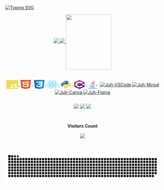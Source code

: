 [![Typing SVG](https://readme-typing-svg.herokuapp.com/?color=A533FF&size=35&center=true&vCenter=true&width=1000&lines=HI,+My+name+is+Júlia+Maria;I'm+20+years+old;I'm+from+Brazil;I+work+as+a+data+analyst)](https://git.io/typing-svg)


<div  align="center" >
  <a href="https://github.com/mfjuliaa">
  <img height="180em"   src="https://github-readme-stats.vercel.app/api?username=mfjuliaa&show_icons=true&theme=react&include_all_commits=true&count_private=true"/>
  <img height="180em"   src="https://github-readme-stats.vercel.app/api/top-langs/?username=mfjuliaa&layout=compact&langs_count=7&theme=react" /> 

  <img align="center" width="148" height="180" src="https://media1.tenor.com/images/68e8337fb4eb7e40645d832c64762a8b/tenor.gif?itemid=19443613">
</div>
 <br>
<div  align="center"> 
  <div style="display: inline_block"><br>
  <img align="center" alt="Juh-Js" height="30" width="40" src="https://raw.githubusercontent.com/devicons/devicon/master/icons/javascript/javascript-plain.svg">
  <img align="center" alt="HTML" height="30" width="40" src="https://raw.githubusercontent.com/devicons/devicon/master/icons/html5/html5-original.svg">
  <img align="center" alt="CSS" height="30" width="40" src="https://raw.githubusercontent.com/devicons/devicon/master/icons/css3/css3-original.svg">
  <img align="center" alt="React" height="30" width="40" src="https://raw.githubusercontent.com/devicons/devicon/master/icons/react/react-original.svg">
  <img align="center" alt="Python" height="30" width="40" src="https://raw.githubusercontent.com/devicons/devicon/master/icons/python/python-original.svg">
  <img align="center" alt="Csharp" height="30" width="40" src="https://raw.githubusercontent.com/devicons/devicon/master/icons/csharp/csharp-original.svg">
  <img align="center" alt="java" height="30" width="40" src="https://raw.githubusercontent.com/devicons/devicon/master/icons/java/java-original.svg">
  <img align="center" alt="Juh-VSCode" height="30" width="40" title="Visual Studio Code" src="https://cdn.jsdelivr.net/gh/devicons/devicon/icons/vscode/vscode-original.svg">
 <img align="center" alt="Juh-Mysql" height="30" width="40" title="MySQL" src="https://cdn.jsdelivr.net/gh/devicons/devicon/icons/mysql/mysql-original-wordmark.svg"> 
 <img align="center" alt="Juh-Canva" height="25" width="40" title="Canva" src=https://img.shields.io/badge/Canva-%2300C4CC.svg?&style>
 <img align="center" alt="Juh-Figma" height="25" width="40" title="Figma" src=https://img.shields.io/badge/Figma-F24E1E?style=for-the-badge&logo=figma&logoColor=white>
 
  
 

##
  </div>

  <a href="https://www.instagram.com/mf.juh/" target="_blank"><img src="https://img.shields.io/badge/-Instagram-%23E4405F?style=for-the-badge&logo=instagram&logoColor=white" target="_blank"></a>
   <a href="juliamariafrancisco3@gmail.com"><img src="https://img.shields.io/badge/-Gmail-%23333?style=for-the-badge&logo=gmail&logoColor=white" target="_blank"></a>
  <a href="https://www.linkedin.com/in/julia-maria-francisco-984061255?utm_source=share&utm_campaign=share_via&utm_content=profile&utm_medium=android_app  /" target="_blank"><img src="https://img.shields.io/badge/-LinkedIn-%230077B5?style=for-the-badge&logo=linkedin&logoColor=white" target="_blank"></a> 

 
 
</div>

<div align="center">
<br><p align="center"><b>Visitors Count</b></p>  
<p align="center"><img align="center" src="https://profile-counter.glitch.me/{mfjuliaa}/count.svg" /></p> 
<br>
</div>
 
![Snake animation](https://raw.githubusercontent.com/Platane/snk/output/github-contribution-grid-snake.svg)
